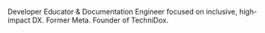 Developer Educator & Documentation Engineer focused on inclusive, high-impact DX. Former Meta. Founder of TechniDox.

